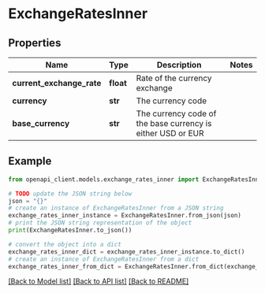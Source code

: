 # ExchangeRatesInner


## Properties

Name | Type | Description | Notes
------------ | ------------- | ------------- | -------------
**current_exchange_rate** | **float** | Rate of the currency exchange | 
**currency** | **str** | The currency code | 
**base_currency** | **str** | The currency code of the base currency is either USD or EUR | 

## Example

```python
from openapi_client.models.exchange_rates_inner import ExchangeRatesInner

# TODO update the JSON string below
json = "{}"
# create an instance of ExchangeRatesInner from a JSON string
exchange_rates_inner_instance = ExchangeRatesInner.from_json(json)
# print the JSON string representation of the object
print(ExchangeRatesInner.to_json())

# convert the object into a dict
exchange_rates_inner_dict = exchange_rates_inner_instance.to_dict()
# create an instance of ExchangeRatesInner from a dict
exchange_rates_inner_from_dict = ExchangeRatesInner.from_dict(exchange_rates_inner_dict)
```
[[Back to Model list]](../README.md#documentation-for-models) [[Back to API list]](../README.md#documentation-for-api-endpoints) [[Back to README]](../README.md)


